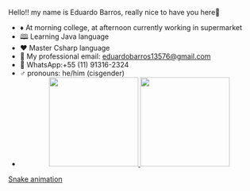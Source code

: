 Hello!! my name is Eduardo Barros, really nice to have you here🤝
- ♦️  At morning college, at afternoon currently working in supermarket
- 🕮 Learning Java language
- ❤️ Master Csharp language
- 💌 My professional email: eduardobarros13576@gmail.com
- 📱 WhatsApp:+55 (11) 91316-2324
- ♂️ pronouns: he/him (cisgender)
- <div align="center">
  <a href="https://github.com/dudubrss">
  <img height="180em" src="https://github-readme-stats.vercel.app/api?username=dudubrss&show_icons=true&theme=dracula&include_all_commits=true&count_private=true"/>
  <img height="180em" src="https://github-readme-stats.vercel.app/api/top-langs/?username=dudubrss&layout=compact&langs_count=7&theme=dracula"/>
</div>

 [Snake animation](https://github.com/dudubrss/dudubrss/blob/output/github-contribution-grid-snake.svg)
